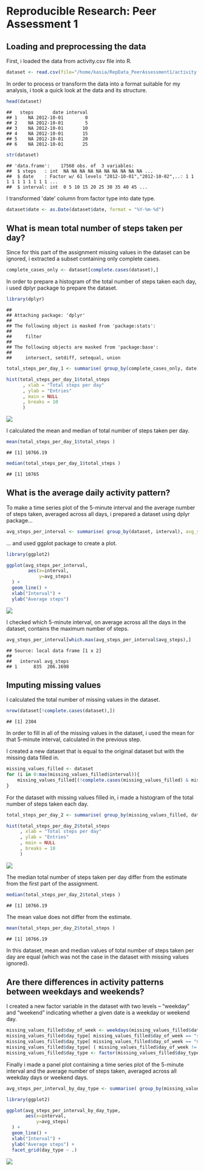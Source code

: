 # Reproducible Research: Peer Assessment 1



## Loading and preprocessing the data
First, i loaded the data from activity.csv file into R.

```r
dataset <- read.csv(file="/home/kasia/RepData_PeerAssessment1/activity.csv", header=TRUE, sep=",")
```
In order to process or transform the data into a format suitable for my analysis, i took a quick look
at the data and its structure.

```r
head(dataset)
```

```
##   steps       date interval
## 1    NA 2012-10-01        0
## 2    NA 2012-10-01        5
## 3    NA 2012-10-01       10
## 4    NA 2012-10-01       15
## 5    NA 2012-10-01       20
## 6    NA 2012-10-01       25
```

```r
str(dataset)
```

```
## 'data.frame':	17568 obs. of  3 variables:
##  $ steps   : int  NA NA NA NA NA NA NA NA NA NA ...
##  $ date    : Factor w/ 61 levels "2012-10-01","2012-10-02",..: 1 1 1 1 1 1 1 1 1 1 ...
##  $ interval: int  0 5 10 15 20 25 30 35 40 45 ...
```
I transformed 'date' column from factor type into date type.

```r
dataset$date <- as.Date(dataset$date, format = "%Y-%m-%d")
```

## What is mean total number of steps taken per day?
Since for this part of the assignment missing values in the dataset can be ignored, i extracted a subset containing only complete cases.

```r
complete_cases_only <- dataset[complete.cases(dataset),]
```
In order to prepare a histogram of the total number of steps taken each day, i used dplyr package to prepare the dataset. 

```r
library(dplyr)
```

```
## 
## Attaching package: 'dplyr'
## 
## The following object is masked from 'package:stats':
## 
##     filter
## 
## The following objects are masked from 'package:base':
## 
##     intersect, setdiff, setequal, union
```

```r
total_steps_per_day_1 <- summarise( group_by(complete_cases_only, date), total_steps = sum(steps))

hist(total_steps_per_day_1$total_steps
      , xlab = "Total steps per day"
      , ylab = "Entries"
      , main = NULL
      , breaks = 10
      )
```

![](figure/unnamed-chunk-6-1.png) 

I calculated the mean and median of total number of steps taken per day.

```r
mean(total_steps_per_day_1$total_steps )
```

```
## [1] 10766.19
```

```r
median(total_steps_per_day_1$total_steps )
```

```
## [1] 10765
```

## What is the average daily activity pattern?
To make a time series plot of the 5-minute interval and the average number of steps taken, averaged across all days, i prepared a dataset using dplyr package...

```r
avg_steps_per_interval <- summarise( group_by(dataset, interval), avg_steps = mean(steps, na.rm = TRUE))
```
... and used ggplot package to create a plot.

```r
library(ggplot2)

ggplot(avg_steps_per_interval,
        aes(x=interval,
            y=avg_steps)
  ) +
  geom_line() +  
  xlab("Interval") +
  ylab("Average steps")
```

![](figure/unnamed-chunk-9-1.png) 

I checked which 5-minute interval, on average across all the days in the dataset, contains the maximum number of steps.

```r
avg_steps_per_interval[which.max(avg_steps_per_interval$avg_steps),]
```

```
## Source: local data frame [1 x 2]
## 
##   interval avg_steps
## 1      835  206.1698
```

## Imputing missing values
I calculated the total number of missing values in the dataset.

```r
nrow(dataset[!complete.cases(dataset),])
```

```
## [1] 2304
```
In order to fill in all of the missing values in the dataset, i used the mean for that 5-minute interval, calculated in the previous step. 

I created a new dataset that is equal to the original dataset but with the missing data filled in.

```r
missing_values_filled <- dataset
for (i in 0:max(missing_values_filled$interval)){
    missing_values_filled[(!complete.cases(missing_values_filled) & missing_values_filled$interval == i) , 1 ]  <-  avg_steps_per_interval[avg_steps_per_interval$interval == i, 2]
}
```

For the dataset with missing values filled in, i made a histogram of the total number of steps taken each day.

```r
total_steps_per_day_2 <- summarise( group_by(missing_values_filled, date), total_steps = sum(steps))

hist(total_steps_per_day_2$total_steps
     , xlab = "Total steps per day"
     , ylab = "Entries"
     , main = NULL
     , breaks = 10
     )
```

![](figure/unnamed-chunk-13-1.png) 


The median total number of steps taken per day differ from the estimate from the first part of the assignment.  

```r
median(total_steps_per_day_2$total_steps )
```

```
## [1] 10766.19
```
The mean value does not differ from the estimate.

```r
mean(total_steps_per_day_2$total_steps )
```

```
## [1] 10766.19
```

In this dataset, mean and median values of total number of steps taken per day are equal (which was not the case in the dataset with missing values ignored).

## Are there differences in activity patterns between weekdays and weekends?
I created a new factor variable in the dataset with two levels – “weekday” and “weekend” indicating whether a given date is a weekday or weekend day.

```r
missing_values_filled$day_of_week <- weekdays(missing_values_filled$date) 
missing_values_filled$day_type[ missing_values_filled$day_of_week == "sobota"] <- "weekend"
missing_values_filled$day_type[ missing_values_filled$day_of_week == "niedziela"] <- "weekend"
missing_values_filled$day_type[ ( missing_values_filled$day_of_week != "niedziela" & missing_values_filled$day_of_week != "sobota") ] <- "weekday"
missing_values_filled$day_type <- factor(missing_values_filled$day_type)
```

Finally i made a panel plot containing a time series plot of the 5-minute interval and the average number of steps taken, averaged across all weekday days or weekend days.

```r
avg_steps_per_interval_by_day_type <- summarise( group_by(missing_values_filled, interval, day_type), avg_steps = mean(steps))

library(ggplot2)

ggplot(avg_steps_per_interval_by_day_type,
       aes(x=interval,
           y=avg_steps)
  ) +
  geom_line() +  
  xlab("Interval") +
  ylab("Average steps") +
  facet_grid(day_type ~ .)
```

![](figure/unnamed-chunk-17-1.png) 

